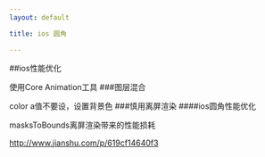 ```yaml
---
layout: default

title: ios 圆角

---
```


##ios性能优化

使用Core Animation工具
###图层混合

color a值不要设，设置背景色
###慎用离屏渲染
####ios圆角性能优化


masksToBounds离屏渲染带来的性能损耗

	
	
http://www.jianshu.com/p/619cf14640f3





    


